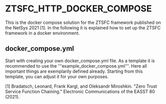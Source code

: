 # ZTSFC_HTTP_DOCKER_COMPOSE
This is the docker compose solution for the ZTSFC framework published on the NetSys 2021 [1].
In the following it is explained how to set up the ZTSFC framework in a docker environment.

## docker_compose.yml
Start with creating your own docker_compose.yml file. As a template it is recommended to use the '''example_docker_compose.yml'''.
Here all important things are exemplarily defined already. Starting from this template, you can adjust it for your own purposes.

[1] Bradatsch, Leonard, Frank Kargl, and Oleksandr Miroshkin. "Zero Trust Service Function Chaining." Electronic Communications of the EASST 80 (2021).